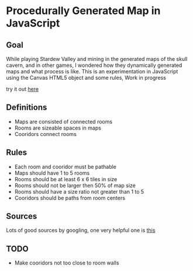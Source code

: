 # Procedurally Generated Map in JavaScript

## Goal
While playing Stardew Valley and mining in the generated maps of the skull cavern, and in other games, I wondered how they dynamically generated maps and what process is like. 
This is an experimentation in JavaScript using the Canvas HTML5 object and some rules, Work in progress

try it out [here](http://firoved.com/github/pgm/)

## Definitions
* Maps are consisted of connected rooms
* Rooms are sizeable spaces in maps
* Cooridors connect rooms

## Rules
* Each room and cooridor must be pathable
* Maps should have 1 to 5 rooms
* Rooms should be at least 6 x 6 tiles in size
* Rooms should not be larger then 50% of map size
* Rooms should have a size ratio not greater than 1 to 5
* Cooridors should be paths from room centers

## Sources
Lots of good sources by googling, one very helpful one is [this](https://gamedevelopment.tutsplus.com/tutorials/create-a-procedurally-generated-dungeon-cave-system--gamedev-10099)


## TODO
* Make cooridors not too close to room walls
